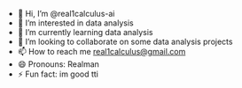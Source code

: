 - 👋 Hi, I’m @real1calculus-ai
- 👀 I’m interested in data analysis 
- 🌱 I’m currently learning data analysis
- 💞️ I’m looking to collaborate on some data analysis projects
- 📫 How to reach me real1calculus@gmail.com
- 😄 Pronouns: Realman
- ⚡ Fun fact: im good tti

<!---
real1calculus-ai/real1calculus-ai is a ✨ special ✨ repository because its `README.md` (this file) appears on your GitHub profile.
You can click the Preview link to take a look at your changes.
--->
